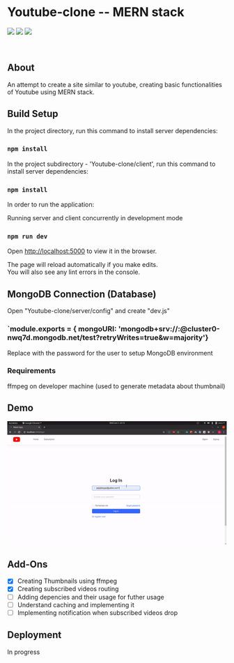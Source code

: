 # Youtube-clone -- MERN stack

<div align='centre'>

[![](https://img.shields.io/badge/Database-MongoDB-red?style=for-the-badge&logo=mongodb)](mongodb.com "MongoDB")
[![](https://img.shields.io/badge/Made_with-ReactJS-blue?style=for-the-badge&logo=react)](https://reactjs.org/docs/getting-started.html)
[![](https://img.shields.io/badge/Made_with-NodeJS-yellow?style=for-the-badge&logo=nodejs)](https://nodejs.org/en/)

<br>

</div>


## About

An attempt to create a site similar to youtube, creating basic functionalities of Youtube using MERN stack.

## Build Setup

In the project directory, run this command to install server dependencies:

### `npm install`

In the project subdirectory - 'Youtube-clone/client', run this command to install server dependencies:

### `npm install`

In order to run the application:

Running server and client concurrently in development mode
### `npm run dev`   
Open [http://localhost:5000](http://localhost:5000) to view it in the browser.

The page will reload automatically if you make edits.<br />
You will also see any lint errors in the console.

## MongoDB Connection (Database)

Open "Youtube-clone/server/config" and create "dev.js" 
### `module.exports = {   mongoURI: 'mongodb+srv://<username>:<password>@cluster0-nwq7d.mongodb.net/test?retryWrites=true&w=majority'}
Replace <password> with the password for the user <username>
to setup MongoDB environment

### Requirements

ffmpeg on developer machine (used to generate metadata about thumbnail)

## Demo

![Clone demo](demo/demo.gif)


## Add-Ons

- [X] Creating Thumbnails using ffmpeg
- [X] Creating subscribed videos routing
- [ ] Adding depencies and their usage for futher usage
- [ ] Understand caching and implementing it
- [ ] Implementing notification when subscribed videos drop

## Deployment

In progress

